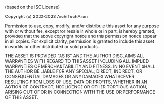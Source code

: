 (based on the ISC License)

Copyright (c) 2020-2023 ArchiTechAnon

Permission to use, copy, modify, and/or distribute this asset for any
purpose with or without fee, except for resale in whole or in part, is hereby granted, 
provided that the above copyright notice and this permission notice appear in all copies.
For explicit clarity, permission is granted to include this asset in worlds or other distributed or sold products.

THE ASSET IS PROVIDED "AS IS" AND THE AUTHOR DISCLAIMS ALL WARRANTIES WITH
REGARD TO THIS ASSET INCLUDING ALL IMPLIED WARRANTIES OF MERCHANTABILITY
AND FITNESS. IN NO EVENT SHALL THE AUTHOR BE LIABLE FOR ANY SPECIAL, DIRECT,
INDIRECT, OR CONSEQUENTIAL DAMAGES OR ANY DAMAGES WHATSOEVER RESULTING FROM
LOSS OF USE, DATA OR PROFITS, WHETHER IN AN ACTION OF CONTRACT, NEGLIGENCE OR
OTHER TORTIOUS ACTION, ARISING OUT OF OR IN CONNECTION WITH THE USE OR
PERFORMANCE OF THIS ASSET.
